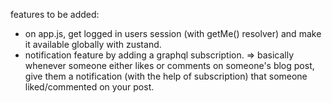 features to be added:
- on app.js, get logged in users session (with getMe() resolver) and make it available globally with zustand.
- notification feature by adding a graphql subscription. => basically whenever someone either likes or comments on someone's blog post, give them a notification (with the help of subscription) that someone liked/commented on your post.
